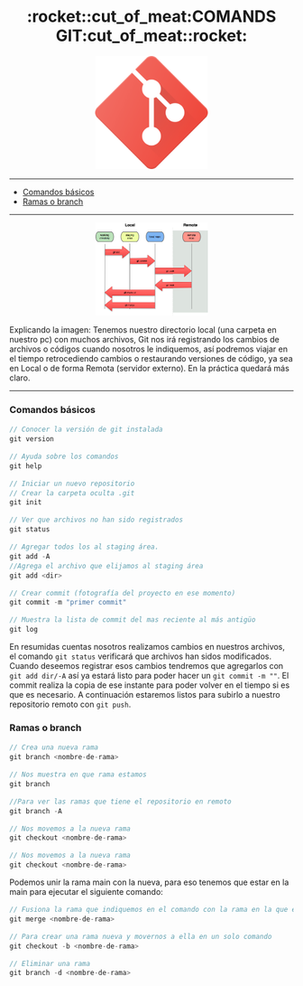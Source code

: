 

<h1 align="center">:rocket::cut_of_meat:COMANDS GIT:cut_of_meat::rocket:</h1>
<p align="center"><img width="200rem" hight="auto" src="/Img/git.png"/></p>


---


- [Comandos básicos](#comandos-básicos)
- [Ramas o branch](#ramas-o-branch)

---

<p align="center"><img width="200rem" hight="auto" src="/Img/git-flujo.png"/></p>

Explicando la imagen: Tenemos nuestro directorio local (una carpeta en nuestro pc) con muchos archivos, Git nos irá registrando los cambios de archivos o códigos cuando nosotros le indiquemos, así podremos viajar en el tiempo retrocediendo cambios o restaurando versiones de código, ya sea en Local o de forma Remota (servidor externo). En la práctica quedará más claro.

---

### Comandos básicos

```javascript
// Conocer la versión de git instalada
git version
```
```javascript
// Ayuda sobre los comandos
git help
```
```javascript
// Iniciar un nuevo repositorio
// Crear la carpeta oculta .git
git init
```
```javascript
// Ver que archivos no han sido registrados
git status
```
```javascript
// Agregar todos los al staging área.
git add -A
//Agrega el archivo que elijamos al staging área
git add <dir> 
```
```javascript
// Crear commit (fotografía del proyecto en ese momento)
git commit -m "primer commit"
```
```javascript
// Muestra la lista de commit del mas reciente al más antigüo
git log
```

En resumidas cuentas nosotros realizamos cambios en nuestros archivos, el comando ```git status``` verificará que archivos han sidos modificados. Cuando deseemos registrar esos cambios tendremos que agregarlos con ```git add dir/-A``` así ya estará listo para poder hacer un ```git commit -m ""```. El commit realiza la copia de ese instante para poder volver en el tiempo si es que es necesario. A continuación estaremos listos para subirlo a nuestro repositorio remoto con ```git push```.

### Ramas o branch

```javascript
// Crea una nueva rama
git branch <nombre-de-rama>
```
```javascript
// Nos muestra en que rama estamos
git branch
```
```javascript
//Para ver las ramas que tiene el repositorio en remoto
git branch -A
```
```javascript
// Nos movemos a la nueva rama
git checkout <nombre-de-rama>
```
```javascript
// Nos movemos a la nueva rama
git checkout <nombre-de-rama>
```
Podemos unir la rama main con la nueva, para eso tenemos que estar en la main para ejecutar el siguiente comando:

```javascript
// Fusiona la rama que indiquemos en el comando con la rama en la que estamos actualmente.
git merge <nombre-de-rama>
``` 

```javascript
// Para crear una rama nueva y movernos a ella en un solo comando
git checkout -b <nombre-de-rama>
``` 
```javascript
// Eliminar una rama
git branch -d <nombre-de-rama>
``` 

